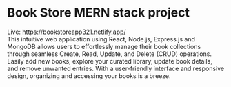# Book Store MERN stack project
Live: https://bookstoreapp321.netlify.app/ \
This intuitive web application using React, Node.js, Express.js and MongoDB allows users to effortlessly manage their book collections through seamless Create, Read, Update, and Delete (CRUD) operations. Easily add new books, explore your curated library, update book details, and remove unwanted entries. With a user-friendly interface and responsive design, organizing and accessing your books is a breeze.
